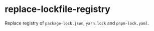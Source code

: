 # replace-lockfile-registry
Replace registry of `package-lock.json`, `yarn.lock` and `pnpm-lock.yaml`.
